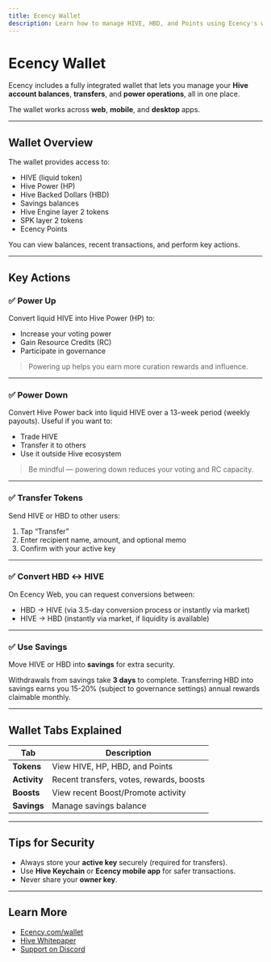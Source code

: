 ```yaml
---
title: Ecency Wallet
description: Learn how to manage HIVE, HBD, and Points using Ecency's wallet features.
---
```


# Ecency Wallet

Ecency includes a fully integrated wallet that lets you manage your **Hive account balances**, **transfers**, and **power operations**, all in one place.

The wallet works across **web**, **mobile**, and **desktop** apps.

---

## Wallet Overview

The wallet provides access to:

- HIVE (liquid token)
- Hive Power (HP)
- Hive Backed Dollars (HBD)
- Savings balances
- Hive Engine layer 2 tokens
- SPK layer 2 tokens
- Ecency Points

You can view balances, recent transactions, and perform key actions.

---

## Key Actions

### ✅ Power Up

Convert liquid HIVE into Hive Power (HP) to:

- Increase your voting power
- Gain Resource Credits (RC)
- Participate in governance

> Powering up helps you earn more curation rewards and influence.

---

### ✅ Power Down

Convert Hive Power back into liquid HIVE over a 13-week period (weekly payouts). Useful if you want to:

- Trade HIVE
- Transfer it to others
- Use it outside Hive ecosystem

> Be mindful — powering down reduces your voting and RC capacity.

---

### ✅ Transfer Tokens

Send HIVE or HBD to other users:

1. Tap “Transfer”
2. Enter recipient name, amount, and optional memo
3. Confirm with your active key

---

### ✅ Convert HBD ↔ HIVE

On Ecency Web, you can request conversions between:

- HBD → HIVE (via 3.5-day conversion process or instantly via market)
- HIVE → HBD (instantly via market, if liquidity is available)

---

### ✅ Use Savings

Move HIVE or HBD into **savings** for extra security.

Withdrawals from savings take **3 days** to complete. 
Transferring HBD into savings earns you 15-20% (subject to governance settings) annual rewards claimable monthly.

---

## Wallet Tabs Explained

| Tab        | Description                                      |
|------------|--------------------------------------------------|
| **Tokens** | View HIVE, HP, HBD, and Points                   |
| **Activity** | Recent transfers, votes, rewards, boosts       |
| **Boosts** | View recent Boost/Promote activity               |
| **Savings** | Manage savings balance                          |

---

## Tips for Security

- Always store your **active key** securely (required for transfers).
- Use **Hive Keychain** or **Ecency mobile app** for safer transactions.
- Never share your **owner key**.

---

## Learn More

- [Ecency.com/wallet](https://ecency.com/wallet)
- [Hive Whitepaper](https://hive.io/whitepaper.pdf)
- [Support on Discord](https://discord.me/ecency)
